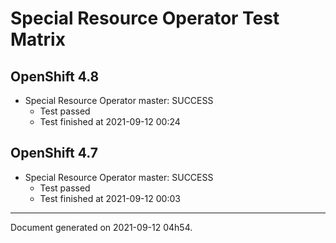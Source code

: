 
Special Resource Operator Test Matrix
=====================================

OpenShift 4.8
-------------


* Special Resource Operator master: SUCCESS
  - Test passed
  - Test finished at 2021-09-12 00:24

OpenShift 4.7
-------------


* Special Resource Operator master: SUCCESS
  - Test passed
  - Test finished at 2021-09-12 00:03


---
Document generated on 2021-09-12 04h54.
